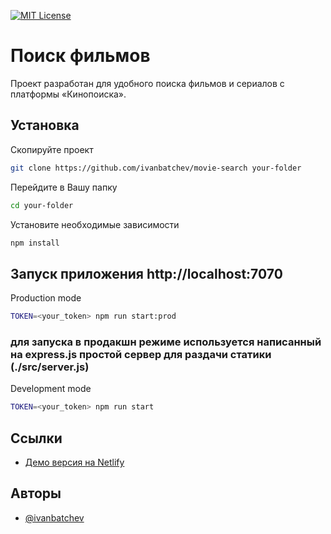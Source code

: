 [![MIT License](https://img.shields.io/badge/License-MIT-green.svg)](https://choosealicense.com/licenses/mit/)

# Поиск фильмов

Проект разработан для удобного поиска фильмов и сериалов с платформы «Кинопоиска».

## Установка

Скопируйте проект

```bash
git clone https://github.com/ivanbatchev/movie-search your-folder
```

Перейдите в Вашу папку

```bash
cd your-folder
```

Установите необходимые зависимости

```bash
npm install
```

## Запуск приложения http://localhost:7070

Production mode

```bash
TOKEN=<your_token> npm run start:prod
```

### для запуска в продакшн режиме используется написанный на express.js простой сервер для раздачи статики (./src/server.js)

Development mode

```bash
TOKEN=<your_token> npm run start
```

## Ссылки

- [Демо версия на Netlify](https://illustrious-cocada-dcf62d.netlify.app/)

## Авторы

- [@ivanbatchev](https://github.com/ivanbatchev)
